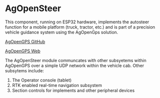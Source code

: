 # AgOpenSteer

This component, running on ESP32 hardware, implements the autosteer function for a mobile platform (truck, tractor, etc.) and is part of a
precision vehicle guidance system using the AgOpenGps solution.

[AgOpenGPS GitHub](https://github.com/farmerbriantee/AgOpenGPS)

[AgOpenGPS Web](https://discourse.agopengps.com/)

The AgOpenSteer module communcates with other subsyetems within AgOpenGPS over a simple UDP network within the vehicle cab.  Other subsytems include:

1. The Operator console (tablet)
2. RTK enabled real-time navigation subsystem
4. Section controls for implements and other peripheral devices


